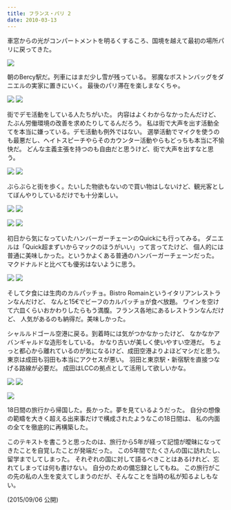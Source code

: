 ```yaml
---
title: フランス・パリ 2
date: 2010-03-13
---
```



車窓からの光がコンパートメントを明るくするころ、国境を越えて最初の場所パリに戻ってきた。

![](https://c3.staticflickr.com/3/2865/10641627146_5ae2b9935f_k.jpg)

朝のBercy駅だ。列車にはまだ少し雪が残っている。
邪魔なボストンバッグをダニエルの実家に置きにいく。
最後のパリ滞在を楽しまなくちゃ。


![](https://farm3.staticflickr.com/2815/10641869443_02a627db0e_b.jpg)
![](https://farm8.staticflickr.com/7343/10641865923_3b774d898b_b.jpg)


街でデモ活動をしている人たちがいた。
内容はよくわからなかったんだけど、たぶん労働環境の改善を求めたりしてるんだろう。
私は街で大声を出す活動全てを本当に嫌っている。デモ活動も例外ではない。
選挙活動でマイクを使うのも最悪だし、ヘイトスピーチやらそのカウンター活動やらもどっちも本当に不愉快だ。
どんな主義主張を持つのも自由だと思うけど、街で大声を出すなと思う。


![](https://farm3.staticflickr.com/2816/10641638045_670b03c96c_b.jpg)
![](https://farm8.staticflickr.com/7305/10641723586_cccca4d8b2_b.jpg)


ぶらぶらと街を歩く。たいした物欲もないので買い物はしないけど、観光客としてぼんやりしているだけでも十分楽しい。


![](https://farm4.staticflickr.com/3800/10641943953_3fbf719a4b_h.jpg)
![](https://farm8.staticflickr.com/7305/10641723586_f24a3361ec_h.jpg)


![](https://farm6.staticflickr.com/5547/10641660186_4703610469_b.jpg)
![](https://farm6.staticflickr.com/5516/10641878403_95f77831a5_b.jpg)


初日から気になっていたハンバーガーチェーンのQuickにも行ってみる。
ダニエルは「Quick超まずいからマックのほうがいい」って言ってたけど、
個人的には普通に美味しかった。というかよくある普通のハンバーガーチェーンだった。
マクドナルドと比べても優劣はないように思う。


![](https://farm4.staticflickr.com/3710/10641706215_ad86e7b52c_h.jpg)
![](https://farm4.staticflickr.com/3782/10641742316_da896e9226_h.jpg)


そして夕食には生肉のカルパッチョ。Bistro Romainというイタリアンレストランなんだけど、
なんと15€でビーフのカルパッチョが食べ放題。
ワインを空けて六皿くらいおかわりしたらもう満腹。フランス各地にあるレストランなんだけど、
人気があるのも納得だ。美味しかった。

シャルルドゴール空港に戻る。到着時には気がつかなかったけど、
なかなかアバンギャルドな造形をしている。
かなり古いが美しく使いやすい空港だ。
ちょっと都心から離れているのが気になるけど、成田空港よりよほどマシだと思う。
東京は成田も羽田も本当にアクセスが悪い。
羽田と東京駅・新宿駅を直接つなげる路線が必要だ。
成田はLCCの拠点として活用して欲しいかな。


![](https://farm6.staticflickr.com/5511/10641717875_4a97ed4871_h.jpg)
![](https://farm4.staticflickr.com/3761/10641765066_2a0b68d19c_h.jpg)

![](https://farm8.staticflickr.com/7343/10641996933_e7e5f2d1ba_h.jpg)

18日間の旅行から帰国した。長かった。夢を見ているようだった。
自分の想像の範疇を大きく超える出来事だけで構成されたようなこの18日間は、
私の内面の全てを徹底的に再構築した。

このテキストを書こうと思ったのは、旅行から5年が経って記憶が曖昧になってきたことを自覚したことが発端だった。
この5年間でたくさんの国に訪れたし、留学までしてしまった。
それぞれの国に対して語るべきことはあるけれど、忘れてしまっては何も書けない。
自分のための備忘録としてもね。
この旅行がこの先の私の人生を変えてしまうのだが、そんなことを当時の私が知るよしもない。

(2015/09/06 公開)
